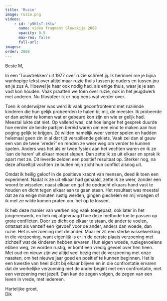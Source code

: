 ```yaml
---
title: 'Ruzie'
image: ruzie.png
videos:
    - id: 'p9KlsT-tKtw'
      name: video fragment Slowakije 2008
      opacity: 0.5
      max-res: false
      full-url: 
images:
order: 2008
---
```


Beste M,

In een ‘Touwtrekken’ uit 1977 over ruzie schreef jij. 
Ik herinner me je bijna wanhopige tekst over altijd maar ruzie thuis tussen je ouders en tussen jou en je zus A. Hoewel je haar ook nodig had, als enige thuis, waar je je aan vast kon houden.
Vaak praatten we toen over ruzie, ook in het jeugdwerk met anderen. Nu filosofeer ik er nog eens wat verder over.

Toen ik onderwijzer was werd ik vaak geconfronteerd met ruziënde kinderen die hun gelijk probeerden te halen bij mij, de meester. Ik probeerde er dan achter te komen wat er gebeurd kon zijn en wie er gelijk had. Meestal lukte dat niet. Op vallend was, dat hoe langer het gesprek duurde hoe eerder de beide partijen bereid waren om een eind te maken aan hun poging gelijk te krijgen. Ze wilden namelijk weer verder spelen en hadden helemaal geen zin in al dat tijd verspillende geklets. Vaak zei dan al gauw een van de twee ‘vrede?’ en renden ze weer weg om verder te kunnen spelen. Anders was het als er twee fysiek aan het vechten waren en ik ze ‘aan de haren’ uit elkaar moest slepen. Dan zette ik ze uit elkaar en sprak ik apart met ze. Dit leverde zelden een positief resultaat op. Sterker nog, na deze afkoeltijd vochten ze buiten mijn zicht hun conflict alsnog uit. 

Omdat ik heilig geloof in  de positieve kracht van mensen, deed ik toen een experiment. Nadat ik ze uit elkaar had gehaald, zette ik ze weer, zonder een woord te wisselen, naast elkaar en gaf de opdracht elkaars hand vast te houden en dicht tegen elkaar aan te gaan staan. Het resultaat was meestal dat ze na enige minuten rustig werden, gingen giechelen en mij vroegen of ik met ze wilde komen praten om ‘het op te lossen’. 

Ik heb deze manier van werken nog vaak toegepast, ook later in het jongerenwerk, en heb mij afgevraagd hoe deze methode toe te passen op grote conflicten. 
Door zo dicht op elkaar te staan, de ander te voelen, ontstaat als vanzelf een ‘gevoel’ voor de ander, anders dan woede, dan ruzie. Het is verzoening met de ander. Maar er zit een sterke wisselwerking in die verzoening, want eigenlijk is er in de eerste plaats verzoening met zichzelf wat de kinderen hebben ervaren. Hun eigen woede, ruziegevoelens ebben weg, ze worden rustig, er komt een vredig gevoel over hen heen. Met oud en nieuw zijn we altijd veel bezig met de verzoening met onze naasten, om het nieuwe jaar goed en positief te kunnen beginnen. Het is een kwestie van heel dicht bij elkaar blijven en in die confrontatie ervaren dat de werkelijke verzoening met de ander begint met een confrontatie, met een verzoening met jezelf. Dan kan de zegen volgen, de zegen van een leven in vrede, met iedereen.

Hartelijke groet,<br/>
Dik 
